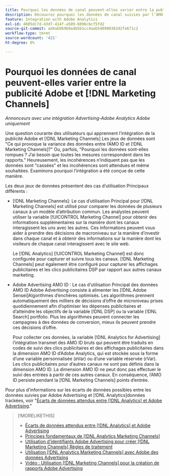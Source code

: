 ```yaml
---
title: Pourquoi les données de canal peuvent-elles varier entre la publicité Adobe et [!DNL Marketing Channels]
description: Découvrez pourquoi les données de canal suivies par l’AMO ID peuvent différer des données de canal suivies par [!DNL Analytics Marketing Channels].
feature: Integration with Adobe Analytics
exl-id: 4605dc7d-43d7-414f-a509-6096c6cf5fd2
source-git-commit: ad4ab8b9b0a4b5b1cc4aab540900363d2fe671c2
workflow-type: tm+mt
source-wordcount: '421'
ht-degree: 0%

---
```


# Pourquoi les données de canal peuvent-elles varier entre la publicité Adobe et [!DNL Marketing Channels]

*Annonceurs avec une intégration Advertising-Adobe Analytics Adobe uniquement*

Une question courante des utilisateurs qui apprennent l’intégration de la publicité Adobe et [!DNL Marketing Channels] Les jeux de données sont &quot;Ce qui provoque la variance des données entre l’AMO ID et [!DNL Marketing Channels]?&quot; Ou, parfois, &quot;Pourquoi les données sont-elles rompues ? J’ai besoin que toutes les mesures correspondent dans les rapports.&quot; Heureusement, les incohérences n’indiquent pas que les données sont &quot;cassées&quot; et les incohérences sont attendues et même souhaitées. Examinons pourquoi l’intégration a été conçue de cette manière.

Les deux jeux de données présentent des cas d’utilisation Principaux différents :

* [!DNL Marketing Channels]: Le cas d’utilisation Principal pour [!DNL Marketing Channels] est utilisé pour comparer les données de plusieurs canaux à un modèle d’attribution commun. Les analystes peuvent utiliser la variable [!UICONTROL Marketing Channel] pour obtenir des informations supplémentaires sur la manière dont les canaux interagissent les uns avec les autres. Ces informations peuvent vous aider à prendre des décisions de macroniveau sur la manière d’investir dans chaque canal et à obtenir des informations sur la manière dont les visiteurs de chaque canal interagissent avec le site web.

   Le [!DNL Analytics] [!UICONTROL Marketing Channel] est donc configurée pour capturer et suivre tous les canaux. [!DNL Marketing Channels] peut également être configuré pour capturer les affichages publicitaires et les clics publicitaires DSP par rapport aux autres canaux marketing.

* Adobe Advertising AMO ID : Le cas d’utilisation Principal des données AMO ID Adobe Advertising consiste à alimenter les [!DNL Adobe Sensei]Algorithmes d’enchères optimisés. Les algorithmes prennent automatiquement des milliers de décisions d’offre de microniveau prises quotidiennement afin d’optimiser les dépenses publicitaires et d’atteindre les objectifs de la variable [!DNL DSP] ou la variable [!DNL Search] portfolio. Plus les algorithmes peuvent connecter les campagnes à des données de conversion, mieux ils peuvent prendre ces décisions d’offre.

   Pour collecter ces données, la variable [!DNL Analytics for Advertising] l’intégration transmet des AMO ID bruts qui peuvent être traduits en codes de suivi des clics publicitaires et des affichages publicitaires dans la dimension AMO ID d’Adobe Analytics, qui est stockée sous la forme d’une variable personnalisée (eVar) ou d’une variable réservée (rVar). Les clics publicitaires pour d’autres canaux ne sont pas définis dans la dimension AMO ID. La dimension AMO ID ne peut donc pas effectuer le suivi des entrées à partir de ces autres canaux. En conséquence, l’AMO ID persiste pendant la [!DNL Marketing Channels] points d’entrée.

Pour plus d’informations sur les écarts de données possibles entre les données suivies par Adobe Advertising et [!DNL Analytics]données trackées, voir &quot;[Écarts de données attendus entre [!DNL Analytics] et Adobe Advertising](../data-variances.md).&quot;

>[!MORELIKETHIS]
>
>* [Écarts de données attendus entre [!DNL Analytics] et Adobe Advertising](/help/integrations/analytics/data-variances.md)
>* [Principes fondamentaux de [!DNL Analytics Marketing Channels]](mc-overview.md)
>* [Utilisation d’identifiants Adobe Advertising pour créer [!DNL Marketing Channels] Règles de traitement](mc-ids.md)
>* [Utilisation [!DNL Analytics Marketing Channels] avec Adobe des données Advertising](mc-ac-data.md)
>* [Vidéo : Utilisation [!DNL Marketing Channels] pour la création de rapports Adobe Advertising](https://experienceleague.adobe.com/docs/advertising-cloud-learn/tutorials/analytics/analytics-reporting-a4adc.html)

